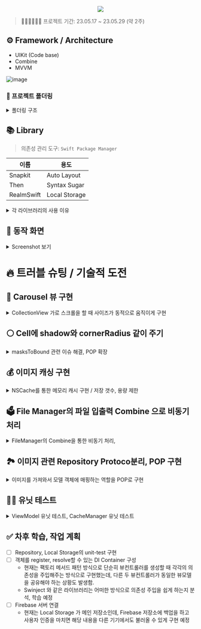 <p align="center"><img src="https://github.com/qwerty3345/ios-closet-app/assets/59835351/f178579f-666d-48eb-b356-ea4e9bd8600b"></p>

> 🏃🏻🏃🏻‍♂️💨 프로젝트 기간: 23.05.17 ~ 23.05.29 (약 2주)

## ⚙️ Framework / Architecture

- UIKit (Code base)
- Combine
- MVVM

![image](https://github.com/qwerty3345/ios-closet-app/assets/59835351/beff5976-13e0-45d4-9769-3812d3814317)


### 📂 프로젝트 폴더링
<details>
<summary>폴더링 구조</summary>

```
├── Application
│   ├── AppDelegate.swift
│   ├── SceneDelegate.swift
│   └── DIContainer.swift
├── Data
│   ├── Model
│   │   ├── ClothesEntity.swift
│   │   ├── CoreDataModels.xcdatamodeld
│   │   │   └── CoreDataModels.xcdatamodel
│   │   │       └── contents
│   │   └── StyleEntity.swift
│   ├── Repository
│   │   ├── Common
│   │   │   ├── ImageFetchableRepository.swift
│   │   │   └── RepositoryError.swift
│   │   ├── StyleRepository.swift
│   │   └── ClothesRepository.swift
│   └── Storage
│       ├── ImageFileStorage.swift
│       └── RealmStorage.swift
├── Model
│   ├── Protocol
│   │   └── ImagableModel.swift
│   ├── Clothes.swift
│   ├── ClothesCategory.swift
│   ├── ClothesList.swift
│   ├── SortBy.swift
│   ├── Style.swift
│   └── WeatherType.swift
├── Utils
│   ├── Extensions
│   ├── HapticManager.swift
│   ├── ImageCacheManager.swift
│   └── PhotoPicker.swift
├── View
│   ├── Protocol
│   │   ├── Highlightable.swift
│   │   ├── ReusableView.swift
│   │   └── ShadowableCellType.swift
│   ├── Clothes
│   │   ├── AddClothesCell.swift
│   │   ├── CarouselFlowLayout.swift
│   │   ├── ClothesCarouselCell.swift
│   │   ├── ClothesCategoryHeaderView.swift
│   │   ├── ClothesCell.swift
│   │   ├── ClothesDetail
│   │   │   ├── AddPhotoButton.swift
│   │   │   ├── ClothesCategoryPickerView.swift
│   │   │   └── PhotoHandlingView.swift
│   │   └── Filter
│   │       ├── FilterCell.swift
│   │       └── FilterTitleHeaderView.swift
│   ├── Home
│   │   └── InfoView.swift
│   └── Style
│       ├── StyleAddClothesCell.swift
│       ├── StyleCell.swift
│       └── StyleDetailCell.swift
├── ViewController
│   ├── MainTabBarController.swift
│   ├── HomeController.swift
│   ├── Clothes
│   │   ├── ClothesController.swift
│   │   ├── ClothesDetailController.swift
│   │   └── ClothesFilterController.swift
│   └── Style
│       ├── StyleAddClothesController.swift
│       ├── StyleController.swift
│       └── StyleDetailController.swift
└── ViewModel
    ├── ClothesDetailViewModel.swift
    ├── ClothesViewModel.swift
    ├── StyleDetailViewModel.swift
    └── StyleViewModel.swift
```
</details>

## 📚 Library

> 의존성 관리 도구: `Swift Package Manager`
> 

| 이름 | 용도 |
| --- | --- |
| Snapkit | Auto Layout |
| Then | Syntax Sugar |
| RealmSwift | Local Storage |

<details>
<summary>각 라이브러리의 사용 이유</summary>
  
### 🫰 Snapkit

- Code UI 구현 시 중복된 코드를 줄이고 더 명시적으로 레이아웃을 잡기 위해 사용하였습니다.

### ✨ Then

- 주로 UI Component를 초기화할 때 작성하는 즉시 실행 클로저의 보일러플레이트를 줄이기 위해 사용하였습니다.

```swift
// 이런 형태의 클로저 즉시 실행 코드를
let label1: UILabel = {
  let label = UILabel()
  label.text = "레이블"
  return label
}()

// 이렇게 간단히 작성할 수 있었습니다.
let label2 = UILabel().then {
  $0.text = "레이블"
}
```

### 💽 RealmSwift

- 로컬 저장을 위해 사용하였습니다.
- 비교적 간단한 코드로 구현, 유지보수 할 수 있다는 장점과, 
  SQLite, CoreData와 비교해서 속도가 빠르다는 장점이 있어 선택하였습니다.
![realm](https://github.com/qwerty3345/ios-closet-app/assets/59835351/6a1a658f-695b-4151-9891-c10d7d168853)

- 단점: 하나의 스레드에서 작업해야 합니다. (충돌이 발생할 수 있습니다.)
</details>
  
## 📱 동작 화면

<details>
<summary>Screenshot 보기</summary>

> 초기 실행

![초기실행_홈화면](https://github.com/qwerty3345/ios-closet-app/assets/59835351/815b7671-eeb3-4ee6-ba39-89f32a8287c5)

> 옷 목록 - 사용자가 저장한 옷들을 가져와서 Carousel형태로 보여줍니다.

![옷_목록_화면](https://github.com/qwerty3345/ios-closet-app/assets/59835351/3059c254-e3f8-4abf-8c12-b6dac2c2014f)

> 옷 필터 검색 - 정렬/카테고리 등 필터를 적용해서 검색할 수 있습니다.

![옷_필터검색_화면](https://github.com/qwerty3345/ios-closet-app/assets/59835351/0ba0413c-f6d9-4764-8f13-f8c8385a71d2)

> 옷 상세보기/편집 - 옷 정보를 자세히 조회하거나 편집 / 추가 할 수 있습니다.

![옷_상세보기_추가_화면](https://github.com/qwerty3345/ios-closet-app/assets/59835351/bfe359bf-d1d9-4280-a069-512f01341b25)

> 옷 추가 카메라 권한 - 옷 추가 시 카메라를 선택하면 유저에게 카메라 권한을 요청하고, 권한이 없으면 설정 화면으로 이동하게 유도합니다.

![옷_추가_카메라_권한](https://github.com/qwerty3345/ios-closet-app/assets/59835351/e05b7868-d8d1-4077-9ed4-c7c87d98b2f3)

> 스타일 목록 - 사용자가 저장한 스타일을 가져와서 보여줍니다.

![스타일_목록_화면](https://github.com/qwerty3345/ios-closet-app/assets/59835351/0e643e6d-bfec-4266-bd37-00dc7e869257)

> 스타일 상세보기/편집 - 각 카테고리의 옷을 스타일에 편집 / 추가 할 수 있습니다.

![스타일_상세_화면](https://github.com/qwerty3345/ios-closet-app/assets/59835351/258cef4c-68c1-4756-a962-5db2b50a15ea)

> 삭제 기능 (메뉴) - 옷과 스타일을 각각 꾹 눌러서 삭제할 수 있습니다.

![삭제_기능](https://github.com/qwerty3345/ios-closet-app/assets/59835351/d12484ac-063a-4f70-ac06-e8668ba1aa67)

</details>


# 🔥 트러블 슈팅 / 기술적 도전

## 🎠 Carousel 뷰 구현

<details>
<summary>CollectionView 가로 스크롤을 할 때 사이즈가 동적으로 움직이게 구현</summary>

### 배경
    
> 이런 형태의 Carousel View를 구현해야 했음
> ![image](https://github.com/qwerty3345/ios-closet-app/assets/59835351/4c468ca4-a24c-4a5c-b6d9-8444dabf5f90)

- 초기엔 컬렉션뷰의 컴포지셔널 레이아웃으로 구성하였으나, 특정 셀의 크기를 키우며 자연스럽게 애니메이션을 주는 커스텀을 하기가 쉽지 않았음.
    - orthogonal 방식으로 툭툭 다음으로 넘어가게 구현하는 것은 쉬웠지만, 사용자의 스크롤에 따라 사이즈를 자연스럽게 키우고 줄이는 형태의 구현이 쉽지 않았음. 
    > CompositionalLayout에서 `contentOffset`와, 사이즈를 조절할 중앙에 있는 `cell`을 정확히 가져오는 것을 실패함. 
    
### 1차 구현
- FlowLayout을 커스텀해서 사용하기로 결정. Library 를 해체해보면서 필요한 부분만 뽑아서 따로 CarouselFlowLayout이라는 Custom Class 를 만듬
    - [UPCarouselFlowLayout](https://github.com/zepojo/UPCarouselFlowLayout) 을 참고
- 전체의 틀을 보면 각 상의/하의/… 의 섹션의 가로 스크롤 형태가 반복 되기에 컬렉션뷰의 셀로 구성하고
해당 셀 내부에 가로로 Carousel 레이아웃의 컬렉션뷰가 들어가 있는 중첩 컬렉션뷰의 형태
![EasyCloset 관련 001](https://github.com/qwerty3345/ios-closet-app/assets/59835351/3f650c9a-3218-4388-981d-9ee426fcaaec)

<details>
<summary>CaroselFlowLayout 코드</summary>
    
```swift
final class CarouselFlowLayout: UICollectionViewFlowLayout {
  
  private var sideItemScale: CGFloat = 0.6
  private var spacing: CGFloat = 40
  
  // collectionView의 크기
  private var size: CGSize = .zero
  
  // 처음 컬렉션 뷰가 나타날 때 호출되거나 레이아웃을 명시적 혹은 암묵적으로 무효화했을 때 호출
  override func prepare() {
    super.prepare()

    let currentSize = collectionView?.bounds.size ?? .zero
    if currentSize != size {
      self.setupCollectionView()
      self.updateLayout()
      self.size = currentSize
    }
  }
  
  private func setupCollectionView() {
    guard let collectionView = collectionView else { return }
    // 컬렉션뷰의 스크롤 감속 속도를 설정
    if collectionView.decelerationRate != .fast {
      collectionView.decelerationRate = .fast
    }
  }
  
  private func updateLayout() {
    guard let collectionView = collectionView else { return }
    
    let collectionSize = collectionView.bounds.size
    
    let horizontalInset = (collectionSize.width - self.itemSize.width) / 2
    self.sectionInset = UIEdgeInsets.init(top: 0, left: horizontalInset,
                                          bottom: 0, right: horizontalInset)
    
    let scaledItemOffset = (self.itemSize.width - self.itemSize.width * self.sideItemScale) / 2
    self.minimumLineSpacing = self.spacing - scaledItemOffset
  }
  
  // 매번 레이아웃을 업데이트 하도록 설정 (기본값은 false)
  override func shouldInvalidateLayout(forBoundsChange newBounds: CGRect) -> Bool {
    return true
  }
  
  // 각 아이템의 레이아웃 속성
  override func layoutAttributesForElements(in rect: CGRect) -> [UICollectionViewLayoutAttributes]? {
    return super.layoutAttributesForElements(in: rect)?.compactMap { self.transform($0) }
  }
  
  // 각 아이템의 레이아웃 속성 변환
  private func transform(_ attributes: UICollectionViewLayoutAttributes) -> UICollectionViewLayoutAttributes {
    guard let collectionView = self.collectionView else { return attributes }
    
    let contentOffsetX = collectionView.contentOffset.x
    let normalizedCenter = attributes.center.x - contentOffsetX
    
    let maxDistance = self.itemSize.width + self.minimumLineSpacing
    // 아이템의 중앙과 컬렉션 뷰의 중앙 사이의 거리를 계산
    let distance = min(abs(collectionView.center.x - normalizedCenter), maxDistance)
    let ratio = (maxDistance - distance) / maxDistance // 거리에 따른 scale 비율
    
    // 거리에 따라 아이템의 스케일(비율로) 계산
    let scale = ratio * (1 - self.sideItemScale) + self.sideItemScale
    attributes.alpha = 1
    // 아이템의 크기와 위치 변형
    attributes.transform3D = CATransform3DScale(CATransform3DIdentity, scale, scale, 1)
    attributes.zIndex = Int(scale * 10)
    
    return attributes
  }
  
  // 스크롤이 끝나려는 시점에 호출, 스크롤이 멈출 위치를 제어
  override func targetContentOffset(forProposedContentOffset proposedContentOffset: CGPoint,
                                    withScrollingVelocity velocity: CGPoint) -> CGPoint {
    guard let collectionView = collectionView,
          collectionView.isPagingEnabled == false,
          let layoutAttributes = self.layoutAttributesForElements(in: collectionView.bounds) else {
      return super.targetContentOffset(forProposedContentOffset: proposedContentOffset)
    }
    
    let midSide = collectionView.bounds.size.width / 2
    // 컬렉션뷰의 중앙지점에 제안된 오프셋의 중앙 지점을 더해 새로운 중앙 지점을 계산
    let proposedContentOffsetCenter = proposedContentOffset.x + midSide
    
    let closest = layoutAttributes.min {
      abs($0.center.x - proposedContentOffsetCenter) < abs($1.center.x - proposedContentOffsetCenter)
    } ?? UICollectionViewLayoutAttributes()

    let targetContentOffset = CGPoint(x: floor(closest.center.x - midSide), y: proposedContentOffset.y)
    
    return targetContentOffset
  }
}
```       

</details>
                                                                      
### 2차 문제 상황
- 기존의 FlowLayout을 커스텀한 버전도 동작은 잘 되었지만, 중첩 컬렉션뷰의 특성 상 코드의 흐름이 알기 어려워지고 컬렉션뷰 -> 셀 -> 컬렉션뷰 -> 셀 의 형태였기 때문에 데이터의 흐름도 깊어지는 단점이 발생했음
- 이전에는 Compositional Layout 으로 구현하려다 실패한 Carousel 구현을 다시 한 번 시도 해 보기로 결정
  > 포기 지점: Compositional Layout 으로는 중첩 형태를 구현해서 contentOffset을 출력해도 x축의 좌표를 알아낼 수 없었음. 
- Compositional Layout은 비교적 최근에 공개된 API이기 때문에 Reference를 찾기 어려웠음.
- 그러다 `visibleItemsInvalidationHandler` 를 알게 되어서 다시 한 번 도전함
    > 공식문서: A closure called before each layout cycle to allow modification of the items in the section immediately before they’re displayed.
    > 항목이 표시되기 직전에 섹션의 항목을 수정할 수 있도록 각 레이아웃 주기 전에 호출되는 클로저입니다.
    > https://developer.apple.com/documentation/uikit/nscollectionlayoutsection/3199096-visibleitemsinvalidationhandler

## 최종 구현 - CompositionalLayout에 적용
- 아래와 같이 `visibleItemsInvalidationHandler` 에 적용함으로서 offset를 가져올 수 있었고, 
- 현재 표시되고 있는 visibleItems의 정보를 가져옴으로서 셀 아이템들의 중심부로부터의 거리를 계산 해 tranform을 적용할 수 있었음.
- 덕분에 중첩 컬렉션뷰를 사용하지 않을 수 있어 Carousel의 행에 해당했던 CarouselCell를 삭제할 수 있었고, 뷰간 데이터의 흐름이 명확해지는 장점이 발생.

![EasyCloset 관련 003](https://github.com/qwerty3345/ios-closet-app/assets/59835351/88ccc209-dacf-4b00-94d9-6ffcf3e38998)
    
```swift 
 /// Carousel 을 적용하기 위해 셀 아이템에 중심부 부터의 거리를 계산 해 transform 을 적용
private func setupCollectionViewCarousel(to section: NSCollectionLayoutSection) {
  section.visibleItemsInvalidationHandler = { visibleItems, offset, environment in
    
    // 헤더가 아닌 셀 아이템들
    let cellItems = visibleItems.filter {
      $0.representedElementKind != UICollectionView.elementKindSectionHeader
    }
    let containerWidth = environment.container.contentSize.width
    
    cellItems.forEach { item in
      let itemCenterRelativeToOffset = item.frame.midX - offset.x
      
      // 셀이 컬렉션 뷰의 중앙에서 얼마나 떨어져 있는지
      let distanceFromCenter = abs(itemCenterRelativeToOffset - containerWidth / 2.0)
      
      // 셀이 커지고 작아질 때의 최대 스케일, 최소 스케일
      let minScale: CGFloat = 0.7
      let maxScale: CGFloat = 1.0
      let scale = max(maxScale - (distanceFromCenter / containerWidth), minScale)
      
      item.transform = CGAffineTransform(scaleX: scale, y: scale)
    }
  }
}
```

</details>
    

## ⚪️ Cell에 shadow와 cornerRadius 같이 주기

<details>
<summary>masksToBound 관련 이슈 해결, POP 확장</summary>

### 배경

- `layer`의 masksToBound 를 true 로 줌으로서 바운드를 기준으로 잘라서 cornerRadius를 구현할 수 있었음.
- 근데, 그림자를 주려면 `layer` 바깥에 잘리지 않아야 하기에 masksToBound 를 false 로 줘야 하는 충돌이 일어나는 현상이 발생
    
### 해결
- `contentView` 를 활용하여 masksToBound를 따로 줌
    > 만약 셀이 아니라, contentView가 없다면 내부에 containerView를 만들어 처리할 수도 있음
1. 먼저 self에 addSubView로 추가했던 UI 컴포넌트 들을 contentView에 addSubview하는 것으로 수정
2. contentView에는 layer에 masksToBound = true 로 주고 cornerRadius를 설정하고
3. 그냥 cell의 layer에는 masksToBound = false 를 주며 그림자 관련 속성을 설정한다. 
    > 참고 한 아티클
    [Adding rounded corner and drop shadow to UICollectionViewCell](https://stackoverflow.com/questions/13505379/adding-rounded-corner-and-drop-shadow-to-uicollectionviewcell)

- 이에 이렇게 CollectionViewCell의 extension으로 그림자를 주는 메서드를 작성함
```swift
extension UICollectionViewCell {
    func shadowDecorate() {
        let radius: CGFloat = 10
        contentView.layer.cornerRadius = radius
        contentView.layer.borderWidth = 1
        contentView.layer.borderColor = UIColor.clear.cgColor
        contentView.layer.masksToBounds = true
    
        layer.shadowColor = UIColor.black.cgColor
        layer.shadowOffset = CGSize(width: 0, height: 1.0)
        layer.shadowRadius = 2.0
        layer.shadowOpacity = 0.5
        layer.masksToBounds = false
        layer.shadowPath = UIBezierPath(roundedRect: bounds, cornerRadius: radius).cgPath
        layer.cornerRadius = radius
    }
}
```

### 추가 구현
    
- 하지만 위의 코드는 마음에 들지 않았다. TableView 에도 동일한 현상이 발생할 것 같은데, 그럼 따로 extension func을 처리해줘야 할 것 같았기에.
- 그래서 POP 로 구현해서 확장함!

```swift
protocol ShadowDecoratableCellType {
  var contentView: UIView { get }
  var layer: CALayer { get }
}
extension UICollectionViewCell: ShadowDecoratableCellType {}
extension UITableViewCell: ShadowDecoratableCellType {}
```

```swift
extension ShadowDecoratableCellType {
  func shadowDecorate() {
    let radius: CGFloat = 10
    contentView.layer.cornerRadius = radius
    contentView.layer.borderWidth = 1
    contentView.layer.borderColor = UIColor.clear.cgColor
    contentView.layer.masksToBounds = true
    
    layer.shadowColor = UIColor.black.cgColor
    layer.shadowOffset = CGSize(width: 0, height: 1.0)
    layer.shadowRadius = 10.0
    layer.shadowOpacity = 0.1
    layer.masksToBounds = false
    layer.cornerRadius = radius
  }
}
```

- 또한 여기서 확장성을 가져가서, UIView의 extension으로 그림자를 추가하는 extension 유틸을 구현하고, 해당 메서드를 사용하게 함

```swift
extension UIView {
  enum ShadowLocation {
    case top
    case bottom
    case left
    case right
  }
  
  func addShadow(to location: ShadowLocation, length: CGFloat = 5,
                 color: UIColor = .black, opacity: Float = 0.2,
                 radius: CGFloat = 5.0) {
    switch location {
    case .bottom:
      addShadow(offset: CGSize(width: 0, height: length), color: color, opacity: opacity, radius: radius)
    case .top:
      addShadow(offset: CGSize(width: 0, height: -length), color: color, opacity: opacity, radius: radius)
    case .left:
      addShadow(offset: CGSize(width: -length, height: 0), color: color, opacity: opacity, radius: radius)
    case .right:
      addShadow(offset: CGSize(width: length, height: 0), color: color, opacity: opacity, radius: radius)
    }
  }
  
  func addShadow(to locations: [ShadowLocation], length: CGFloat = 5,
                 color: UIColor = .black, opacity: Float = 0.2,
                 radius: CGFloat = 5.0) {
    Set(locations).forEach { location in
      addShadow(to: location, length: length, color: color, opacity: opacity, radius: radius)
    }
  }
  
  private func addShadow(offset: CGSize, color: UIColor,
                         opacity: Float, radius: CGFloat) {
    layer.masksToBounds = false
    layer.shadowColor = color.cgColor
    layer.shadowOffset = offset
    layer.shadowOpacity = opacity
    layer.shadowRadius = radius
  }
}
```

- 또한 ShadowableCellType에 UIView 로 제약을 주었기에, layer 에 기본적으로 접근해서 사용이 가능해짐!
```swift
protocol ShadowableCellType where Self: UIView {
  var contentView: UIView { get }
}

extension UICollectionViewCell: ShadowableCellType {}
extension UITableViewCell: ShadowableCellType {}

extension ShadowableCellType {
  func addShadowToCell(withCornerRadius radius: CGFloat = 10, to loation: ShadowLocation) {
    contentView.layer.masksToBounds = true
    contentView.layer.cornerRadius = radius
    
    layer.cornerRadius = radius
    addShadow(to: loation)
  }
}
```
</details>

## 💰 이미지 캐싱 구현

<details>
<summary>NSCache를 통한 메모리 캐시 구현 / 저장 갯수, 용량 제한</summary>

### 배경
- 이미지 로딩 프로세스는 아래와 같음
    1. id값을 바탕으로 메모리 Cahche 에서 이미지를 가져오려고 시도
        - 있으면 → return
    2. 없으면 FileManager 에서 download 하고 return
        - 동시에 메모리 Cache에 저장
- 초기에 아래 코드처럼 단순히 Image Caching 매니저를 구현하였으나, 문제점이 떠오름
- NSCache가 내부적으로 처리를 해주겠지만, 혹시나 캐싱으로 저장되는 이미지가 너무 크거나 저장되는 이미지의 갯수가 너무 많다면?
- NSCache가 알아서 삭제해주는 정책이 있다고는 하지만 메모리를 불필요하게 사용하는 상황이 발생하지 않을까?
- 아주 큰 용량의 이미지로 테스트 해본 결과, 앱이 허용하는 메모리 까지는 거의 끝없이 저장함.
    
```swift 
final class ImageCacheManager {
  
  // MARK: - Singleton
  static let shared = ImageCacheManager()
  
  private init() { }
  
  // MARK: - Properties
  
  private let cache = NSCache<NSString, UIImage>()
  
  // MARK: - Public Methods
  
  func get(for key: String) -> UIImage? {
    cache.object(forKey: key as NSString)
  }
  
  func store(_ value: UIImage, for key: String) {
    cache.setObject(value, forKey: key as NSString)
  }
  
}
```

> NSCache에 대해 좀 더 깊이 학습하며 리팩터링 하기로 결정함

### 문제 해결을 위한 NSCache에 대한 학습
1. Thread Safe 할까? 
- Thread Safe 하다!
> 출처: 공식문서
> You can add, remove, and query items in the cache from different threads without having to lock the cache yourself.

    
2. NSCache 의 내부는 어떻게 생겼을까?
- 공식 문서의 내용 만으로는 이해에 한계가 있어 Swift Foundation 의 NSCache 코드를 뜯어봄
> 출처: https://github.com/apple/swift-corelibs-foundation/blob/main/Sources/Foundation/NSCache.swift
> 
- 내부적으로 NSLock을 사용해서 lock, unlock 을 해주기 때문에 thread safe 했던 것
```swift
open class NSCache<KeyType : AnyObject, ObjectType : AnyObject> : NSObject {
    private var _entries = Dictionary<NSCacheKey, NSCacheEntry<KeyType, ObjectType>>()
    private let _lock = NSLock()
    private var _totalCost = 0
    private var _head: NSCacheEntry<KeyType, ObjectType>?
```
- 또한 딕셔너리를 사용하지만, 내부의 `_entries` 의 value 인 `NSCacheEntry` 를 살펴보면 prev, next 를 가지는 `linkedList` 형태로 이루어져 있음! 

```swift
private class NSCacheEntry<KeyType : AnyObject, ObjectType : AnyObject> {
    var key: KeyType
    var value: ObjectType
    var cost: Int
    var prevByCost: NSCacheEntry?
    var nextByCost: NSCacheEntry?
    init(key: KeyType, value: ObjectType, cost: Int) {
        self.key = key
        self.value = value
        self.cost = cost
    }
}
```

3. NSCache가 딕셔너리와 다르게 키 값을 복사하지 않는다는 말에 대해?
- 이 부분도 의문이 들었지만, 내부 코드를 뜯어보니 조금은 이해되었음.
- 복사하지 않고 참조한다 = 참조 타입만 사용할 수 있다 = AnyObject로 구현해야 한다
- 그래서 key로 struct 타입인 String, Int 등은 사용하지 못하기에 브릿징을 통해 NSString 등으로 키값을 지정해줘야 했던 것.

```swift
open class NSCache<KeyType : **AnyObject**, ObjectType : AnyObject> : NSObject {
```

```swift
open func setObject(_ obj: ObjectType, forKey key: KeyType, cost g: Int) {
    let g = max(g, 0) // costLimit을 지정하지 않으면 기본은 0임.
    let keyRef = NSCacheKey(key)
```

```swift
fileprivate class NSCacheKey: NSObject {
    var value: AnyObject
    init(_ value: AnyObject) {
        self.value = value
        super.init()
    }
```

- 참조 타입 키값을 wrapping 하는 방식으로 NSCacheKey 로 저장하는 것을 알 수 있었음.


4. 캐싱이 지워지는 것에 대한 체크
> 갯수 제한, 용량 제한을 구현한 `ImageCacheManager` 에 해당 방식으로 캐싱이 삭제되는 것을 확인할 수 있었음.

```swift
extension ImageCacheManager: NSCacheDelegate {
  func cache(_ cache: NSCache<AnyObject, AnyObject>, willEvictObject obj: Any) {
    print("\(obj as? UIImage) 정보가 캐시에서 지워진다.")
  }
}
```

### 결국 내린 결론,

갯수에 대한 제한은 줄 수 있음. 
또한, 저장되는 각 이미지에 용량에 따라 차등적인 CostLimit을 줌으로서 
각 데이터나 총 저장되는 용량에 대한 제한을 간접적으로 줄 수 있음. 

```swift
open var totalCostLimit: Int = 0 // limits are imprecise/not strict
```

주석에 달려있듯이 정확하진 않다고 하긴 하지만, 사용해볼 수 있을 것 같다!

### 최종 구현
- 최종 리팩터링한 ImageCacheManager
- countLimit, totalCostLimit를 통해 캐싱 갯수 제한과 저장 용량 제한을 주었음

```swift
final class ImageCacheManager {
  
  // MARK: - Constants
  
  private enum Constants {
    static let initialByteLimit = 200 * megaByteUnit // 초기 제약: 200메가바이트
    static let kiloByteUnit = 1024
    static let megaByteUnit = 1024 * 1024
  }
  
  // MARK: - Singleton
  
  static let shared = ImageCacheManager()
  
  private init() {
    cache.countLimit = countLimit
    cache.totalCostLimit = byteLimit
  }
  
  // MARK: - Properties
  
  private let cache = NSCache<NSString, UIImage>()
  
  // 총 100개 까지만 캐싱함
  var countLimit = 100 {
    didSet { cache.countLimit = countLimit }
  }
  // 메모리 캐싱 시의 용량 제약 (기본값: 200메가바이트)
  var byteLimit: Int = Constants.initialByteLimit {
    didSet { cache.totalCostLimit = byteLimit }
  }
  var megaByteLimit: Int {
    get { byteLimit / Constants.megaByteUnit }
    set { byteLimit = newValue * Constants.megaByteUnit }
  }
  var kiloByteLimit: Int {
    get { byteLimit / Constants.kiloByteUnit }
    set { byteLimit = newValue * Constants.kiloByteUnit }
  }
  
  // MARK: - Public Methods
  
  func get(for id: UUID) -> UIImage? {
    cache.object(forKey: id.uuidString as NSString)
  }
  
  func store(_ value: UIImage, for id: UUID) {
    let bytesOfImage = value.pngData()?.count ?? 0
    cache.setObject(value, forKey: id.uuidString as NSString, cost: bytesOfImage)
  }
  
  func removeAll() {
    cache.removeAllObjects()
  }
}
```

> 테스트 결과 아쉬운 점은, UIImage 의 실제 이미지 사이즈를 측정하는 것이 쉽지 않았음.
> 
- 처음엔`jpegData(compressionQuality: 1.0).count` 으로 측정 했는데, jpeg 으로 변환 한 후의 data 사이즈를 측정하는 것이기에 실제 데이터 자체의 용량과는 차이가 있었음.
- 콜라쥬 등을 처리하기 위해 배경 색상을 날려줘야 하기 때문에,
이미지 저장을 png 로 해야 해서 png 로 저장하고 png 로 이미지 데이터를 계산하니 어느 정도 일치 해서 구현을 끝냄

> 주의해야 할 점은, cost를 지정하지 않으면 기본 값은 0 이기 때문에 costLimist 을 걸어주더라도 저장할 때 setObject에서 cost 를 지정하지 않는다면 무한히 캐싱이 저장될 수 있다.
> 
- NSCache는 캐시 히트에 따른 처리까지는 제공하지 않지만, 애초에 디스크 캐싱이 아닌, 메모리 캐싱이기에 더 가벼운 관점으로 접근해도 별 문제 없다고 판단됐음
</details>
    
## 🗳️ File Manager의 파일 입출력 Combine 으로 비동기 처리

<details>
<summary>FileManager의 Combine을 통한 비동기 처리, </summary>

### 배경
- 사용자가 추가한 옷의 이미지를 로컬에 파일로 저장하기 위해 FileManager를 사용
- 아래와 같이 처음에 구현한 FileManger 코드에서는 이미지를 가져올 때 파일 입출력을 main Thread 에서 그냥 돌리고 있었음
- 이미지가 크거나, 여러 요청이 동시 다발적으로 들어오게 되면 경우에는 문제가 발생할 수 있을 것이라 판단

```swift!
func save(image: UIImage, id: UUID) throws {
  guard let data = image.pngData(),
        let filePath = filePath(of: id) else { return }
  try data.write(to: filePath)
}

func load(withID id: UUID) -> UIImage? {
  guard let filePath = filePath(of: id) else { return nil }
  do {
    let data = try Data(contentsOf: filePath)
    return UIImage(data: data)
  } catch {
    return nil
  }
}
...
```

### 1차 리팩터링 - Completion Handler 방식으로 변경

- DispatchQueue의 global() 큐를 통해 백그라운드 스레드에서 돌리고, 결과값을 completion Handler 에서 처리하게끔 변경함
- write 작업은 `qos: .utility` 로 지시하고, read 작업은 기본 qos로 지시함

```swift
func save(image: UIImage, id: UUID, completion: ((FileManagerError?) -> Void)? = nil) {
    guard let data = image.pngData(),
          let filePath = filePath(of: id) else { return }

    DispatchQueue.global(qos: .utility).async {
      do {
        try data.write(to: filePath)
        completion?(nil)
      } catch {
        completion?(.failToWrite(error: error))
      }
    }
  }

  func load(withID id: UUID, completion: @escaping (UIImage?) -> Void) {
    guard let filePath = filePath(of: id) else {
      completion(nil)
      return
    }

    DispatchQueue.global().async {
      do {
        let data = try Data(contentsOf: filePath)
        let image = UIImage(data: data)
        completion(image)
      } catch {
        completion(nil)
      }
    }
  }
...
```

### 2차 문제 발생
- 그러나 이렇게 활용한다면… 데이터 배열을 받아와서 각각의 데이터에 이미지를 매핑해주고, 여러 이미지의 로딩이 다 완료되었을 때의 시점에 대해 completion 처리를 하기 위해서 아래와 같이 복잡하게 로직을 작성해야 했음.
    > DispatchGroup을 이용해서, 모든 비동기 작업이 완료되었을 때 completion을 호출하도록 처리.
- 이렇게 했을 때는 기존의 ViewModel 에서 사용자 입력 이벤트에 대해 Combine으로 바인딩 한 부분과도 잘 맞지 않고, 코드가 직관적이지 않아지는 단점이 발생함.
    > Combine으로 리팩터링 해보기로 결정

```swift
// Repository 에서 Clothes 목록을 가져오는 메서드
func fetchClothesList(completion: @escaping (ClothesList?) -> Void) {
    guard let realm = realm else {
      completion(nil)
      return
    }
 
    // Realm 에서 먼저 데이터를 가져오고,
    let clothesEntities = realm.objects(ClothesEntity.self)
    var clothesList = ClothesList(clothesByCategory: [:])

    let dispatchGroup = DispatchGroup()
    let serialQueue = DispatchQueue(label: "serialQueue")

    clothesEntities.forEach { entity in
      var model = entity.toModelWithoutImage()

      dispatchGroup.enter()

      // 각각의 옷 모델에 image를 매핑해준다.
      ImageFileStorage.shared.load(withID: model.id) { image in
        if let image = image {
          model.image = image
        }
        // 딕셔너리에 동시 접근 때문에 발생하는 문제를 serialQueue로 방지
        serialQueue.async {
          clothesList.clothesByCategory[model.category, default: []].append(model)
        }
        dispatchGroup.leave()
      }
    }

    // 모든 이미지의 로딩이 완료된 시점을 dispatchGroup으로 notify 함.
    dispatchGroup.notify(queue: .main) {
      completion(clothesList)
    }
  }
```

### 2차 리팩터링 - Combine 으로 리팩터링

1. 이미지를 로컬 파일에서 가져오는 로직을 Combine으로 구현
> Future를 사용한 이유: 한 번 값을 내밷고 바로 종료되는 것이 적합한 동작이라 판단했기 때문에.
> 공식문서: `A publisher that eventually produces a single value and then finishes or fails.`

```swift 
// ImageFileManager 의 이미지를 로딩하는 부분을 Combine으로 리팩터링
func load(withID id: UUID) -> AnyPublisher<UIImage, FileManagerError> {
return Future { promise in
  guard let filePath = self.filePath(of: id) else {
    promise(.failure(.invalidFilePath))
    return
  }

  do {
    let data = try Data(contentsOf: filePath)
    guard let image = UIImage(data: data) else {
      promise(.failure(.invalidData))
      return
    }
    promise(.success(image))
  } catch {
    promise(.failure(.failToWrite(error: error)))
  }
}
.receive(on: DispatchQueue.global())
.eraseToAnyPublisher()
}
```

2. Storage에서 모델을 가져오고 이미지를 매핑하는 로직 Combine으로 리팩터링
- `realm` 에서 먼저 entity 를 로딩하여 model 로 매핑 한 후, 
    `ImageFileManager`에서 이미지를 로딩하여 넣어주고 반환하는 
    `ClothesStorage`의 로직을 Combine으로 리팩터링

```swift
// ClothesStorage에서 리스트를 받아오는 부분
func fetchClothesList() -> AnyPublisher<ClothesList, StorageError> {
  return Future { [weak self] promise in
    guard let self = self else { return }

    guard let realm = self.realm else {
      promise(.failure(.realmNotInitialized))
      return
    }

    // 반영한 모델들을 다 합한 결과를 future로 내뱉음.
    let clothesEntities = realm.objects(ClothesEntity.self)
    var clothesList = ClothesList(clothesByCategory: [:])
    let clothesModelsWithoutImage = clothesEntities.map { $0.toModelWithoutImage() }

    // ImageFileStorage를 호출해 이미지를 로딩해서 clothes에 넣는 것을 처리하는 Publisher들
    let clothesWithImagePublishers: [AnyPublisher<Clothes, Never>] = clothesModelsWithoutImage.map { model in
      ImageFileStorage.shared.load(withID: model.id)
        .replaceError(with: UIImage())
        .map { image in
          var clothes = model
          clothes.image = image
          return clothes
        }
        .eraseToAnyPublisher()
    }

    // 위에서 만든 단일의 Clothes를 방출하는 여러 Publisher들을 모아서 [Clothes] 를 방출하는 하나의 Publisher로 만듬
    Publishers.MergeMany(clothesWithImagePublishers)
      .collect()
      .eraseToAnyPublisher()
      .sink { clothesArray in
        // 이미지가 모두 반영 된 ClothesList
        let clothesList = clothesArray.toClothesList()
        promise(.success(clothesList))
      }
      .store(in: &cancellables)
  }
  .eraseToAnyPublisher()
}
```

3. 메서드 분리
> ClothesStorage 내부의 combine 결합 로직이 커져서 메서드로 분리함

```swift
func fetchClothesList() -> AnyPublisher<ClothesList, StorageError> {
  return Future { [weak self] promise in
    guard let self = self else { return }
    
    guard let realm = realm else {
      promise(.failure(.realmNotInitialized))
      return
    }
    
    // 반영한 모델들을 다 합한 결과를 future로 내뱉음.
    let clothesEntities = Array(realm.objects(ClothesEntity.self))
    let clothesModelsWithoutImage = clothesEntities.map { $0.toModelWithoutImage() }
    
    addingImagePublishers(to: clothesModelsWithoutImage)
      .sink { clothesModels in
        // 이미지가 모두 반영 된 ClothesList
        let clothesList = clothesModels.toClothesList()
        promise(.success(clothesList))
      }
      .store(in: &cancellables)
  }
  .eraseToAnyPublisher()
}

private func addingImagePublishers(to clothesModels: [Clothes]) -> AnyPublisher<[Clothes], Never> {
  // ImageFileStorage를 호출해 이미지를 로딩해서 clothes에 넣는 것을 처리하는 Publisher들
  let clothesWithImagePublishers: [AnyPublisher<Clothes, Never>] = clothesModels.map { model in
    ImageFileStorage.shared.load(withID: model.id)
      .replaceError(with: UIImage())
      .map { image in
        var clothes = model
        clothes.image = image
        return clothes
      }
      .eraseToAnyPublisher()
  }
  
  // 위에서 만든 단일의 Clothes를 방출하는 여러 Publisher들을 모아서 [Clothes] 를 방출하는 하나의 Publisher로 만듬
  return Publishers.MergeMany(clothesWithImagePublishers)
    .collect()
    .eraseToAnyPublisher()
}
```
</details>
    
## 🏞️ 이미지 관련 Repository Protoco분리, POP 구현

<details>
<summary>이미지를 가져와서 모델 객체에 매핑하는 역할을 POP로 구현</summary>

### 배경
- Repository는 Realm, FileManager의 각 Storage들을 갖고 데이터를 처리함 
    현재 프로젝트에는 `ClothesRepository`, `StyleRepository` 두 Repository가 존재.
- StyleRepository 를 구현하던 중, Style 들을 가져올 때 각 스타일 내부에 있는 Clothes 객체에 이미지를 로딩해서 매핑해줘야 하는 작업이 똑같이 필요했음
    > Q. ClothesRepository에서 가져오면 되는 것 아닌가?
        - A. 조금 비효율적인 면이 존재할 수 있지만, 사용되는 Scene이 전혀 다르기 때문에 각각의 Repository가 별개로 동작하는 것이 더 적절하겠다고 생각했기에 별도로 구현하였고 필연적으로 중복 코드가 발생함.
- 공통되는 부분: **“이미지를 가져와서 로딩하는 부분”**
    - `ImageCacheManager`, `ImageFileStorage` 프로퍼티와 이미지를 Clothes 객체에 매핑해주는 부분을 프로토콜로 추상화하여 POP로 구현하기로 결정

### ImageFetchable POP 구현

- 아래처럼 이미지를 매핑 해 주는 부분을 protocol extension 으로 구현함.
    - 하지만 이런 방식은 오직 Clothes 에만 이미지를 매핑할 수 있으므로, 이미지를 매핑 받을 수 있는 protocol 타입을 정의하여 제네릭으로 차후 다른 모델 객체들도 이미지를 매핑할 수 있게 만들어주고 싶었음
    - → 이미지를 불러올 때 필요한 정보는 id값과 image 프로퍼티 두 가지만 필요하기에 해당 부분을 protocol 로 분리하여 여러 모델타입에 이미지를 매핑할 수 있게 구현하기로 결정

```swift
protocol ImageFetchable {
  var imageCacheManager: ImageCacheManager { get }
  var imageFileStorage: ImageFileStorageProtocol { get }
  func addingImages(to clothesModels: [Clothes]) -> AnyPublisher<[Clothes], Never>
}

extension ImageFetchable {
  var imageCacheManager: ImageCacheManager { .shared }
  var imageFileStorage: ImageFileStorageProtocol { ImageFileStorage.shared }

  func addingImages(to clothesModels: [Clothes]) -> AnyPublisher<[Clothes], Never> {
    let clothesWithImagePublishers: [AnyPublisher<Clothes, Never>] = clothesModels.map { model in
      if let image = imageCacheManager.get(for: model.id) {
        var clothes = model
        clothes.image = image
        return Just(clothes).eraseToAnyPublisher()
      }

      return imageFileStorage.load(withID: model.id)
        .replaceError(with: UIImage())
        .map { image in
          var clothes = model
          clothes.image = image
          return clothes
        }
        .eraseToAnyPublisher()
    }

    return Publishers.MergeMany(clothesWithImagePublishers)
      .collect()
      .eraseToAnyPublisher()
  }
}
```

### 최종 구현 - 여러 타입에 이미지를 매핑할 수 있게 구현

- 이미지를 매핑하는데 필요한 프로퍼티인 id, image만 분리하여 ImagableModel 이라는 프로토콜로 추상화함

```swift
protocol ImagableModel {
  var id: UUID { get }
  // 이미지를 매핑할 때 저장할 수 있어야 하므로 get set 둘 다 제약을 줌
  var image: UIImage? { get set }
}

// 이미지를 매핑할 모델 객체에 ImagbleModel 채택
struct Clothes: ImagableModel {
  let id: UUID
  var image: UIImage?
	...
}
```

- 아래처럼 `addingImages` 메서드에 `ImagableModel`로 제네릭을 줌으로서, 이미지를 가질 수 있는 (ImagebleModel을 채택한) 어떤 타입의 모델에 대해서도 매핑이 가능하게 되었음.

```swift
protocol ImageFetchableRepository {
  var imageCacheManager: ImageCacheManager { get }
  var imageFileStorage: ImageFileStorageProtocol { get }
  func addingImages<T: ImagableModel>(to imagableModels: [T]) -> AnyPublisher<[T], RepositoryError>
}

extension ImageFetchableRepository {
  var imageCacheManager: ImageCacheManager { .shared }
  
  // storage에 저장된 이미지가 아직 로딩되지 않은 모델들에 이미지를 추가해서 매핑해줌
  func addingImages<T: ImagableModel>(to imagableModels: [T]) -> AnyPublisher<[T], RepositoryError> {
    // 모델이 비어있으면 fail 반환
    guard imagableModels.isEmpty == false else {
      return Fail(error: RepositoryError.invalidData)
        .eraseToAnyPublisher()
    }
    
    let modelsWithImagePublishers = imagableModels.map { imagableModel in
			// 캐시에서 먼저 가져오도록 시도
      if let image = imageCacheManager.get(for: imagableModel.id) {
        var model = imagableModel
        model.image = image
        return Just(model)
          .setFailureType(to: RepositoryError.self)
          .eraseToAnyPublisher()
      }

			// 저장된 파일 스토리지에서 가져옴
      return imageFileStorage.load(withID: imagableModel.id)
        .replaceError(with: UIImage())
        .map { image in
          var model = imagableModel
          imageCacheManager.store(image, for: model.id) // 메모리 캐시에 저장
          model.image = image
          return model
        }
        .setFailureType(to: RepositoryError.self)
        .eraseToAnyPublisher()
    }
    
    return Publishers.MergeMany(modelsWithImagePublishers)
      .collect()
      .eraseToAnyPublisher()
  }
}
```

- Repository에서는 해당 ImageFetchable을 채택하고, 데이터를 받아온 후 `addingImages`를 호출 해주면 됨

```swift
final class ClothesRepository: ClothesRepositoryProtocol, ImageFetchableRepository {
	func fetchClothesList() -> AnyPublisher<ClothesList, RepositoryError> {
	  let clothesEntities = realmStorage.load(entityType: ClothesEntity.self)
	  let clothesModelsWithoutImage = clothesEntities.map { $0.toModelWithoutImage() }
	  return addingImages(to: clothesModelsWithoutImage)
	    .map { $0.toClothesList() }
	    .eraseToAnyPublisher()
	}
```
</details>
    
## 🧑‍🔬 유닛 테스트
    
<details>
<summary>ViewModel 유닛 테스트, CacheManager 유닛 테스트</summary>
    
### 배경
- 사용자의 액션의 로직을 담고 있는 ViewModel 의 unit-test 를 구현하고자 했음

### 유닛테스트를 위한 Mock Repository 구현

- ViewModel은 Repository에 의존하고 있으므로, 실제 Repository가 아닌 가상의 시나리오로 동작하는 Mock Repository를 구현하여 ViewModel을 테스트
    - Repository가 의존하고 있는 Storage 를 Mock으로 구현하여 Repository를 테스트 할 수도 있겠지만, 시간상 관계로 당장 급한 ViewModel부터 구현하기로 결정
    > 드디어 protocol 추상화, 의존성 주입이 빛을 발할 때가 되었다..!😲🥂
- 기존에 만들어놓은 Mock 객체들을 return 해주도록 구현함
    > 일단은 Repository가 성공의 시나리오만 발생시키도록 구현
    실패 시나리오가 필요할 시, 각 응답을 property 로 만들어 테스트 직전 원하는 결과를 주입시켜줄 수 있을 것 같았음
    > 

```swift
@testable import EasyCloset
import Combine

final class MockClothesRepository: ClothesRepositoryProtocol {
  func fetchClothesList() -> AnyPublisher<ClothesList, RepositoryError> {
    return Just(ClothesList.mocks)
      .setFailureType(to: RepositoryError.self)
      .eraseToAnyPublisher()
  }
  
  func save(clothes: Clothes) -> AnyPublisher<Void, RepositoryError> {
    return Just(())
      .setFailureType(to: RepositoryError.self)
      .eraseToAnyPublisher()
  }
  
  func removeAll() {
    return
  }
}
```

### ClothesViewModel 테스트

- 이처럼 `ClothesRepositoryProtocol` 를 구현한 `MockRepository`를 ViewModel 에 주입해서 `sut`를 초기화

```swift
final class ClothesViewModelTests: XCTestCase {
	var sut: ClothesViewModel!
  private var cancellables: Set<AnyCancellable>!
  
  override func setUpWithError() throws {
    let mockRepository = MockClothesRepository()
    sut = ClothesViewModel(repository: mockRepository)
    cancellables = []
  }
```

- clothes가 특정 카테고리의 clothes만 내보내는지 테스트
    > given, when, then 패턴을 사용

```swift
func test_clothes가_특정_카테고리의_clothes만_내보내는지_테스트() {
  // given
  let expectation = XCTestExpectation()
  let category = ClothesCategory.accessory
  
  // when
  sut.clothes(of: category)
    .sink { clothes in
      // then
      XCTAssertTrue(clothes.allSatisfy {
        $0.category == category
      })
      expectation.fulfill()
    }
    .store(in: &cancellables)
}
```

- 최신순 filter가 적용되는지 테스트

```swift
func test_최신순_filter가_적용되는지_테스트() {
  // given
  let categories = ClothesCategory.allCases
  sut.searchFilters.send([.sort(.new)])
  
  // 각각의 카테고리에 대한 expectation
  var expectations: [XCTestExpectation] = []
  
  categories.forEach { category in
    let expectation = XCTestExpectation(description: category.korean)
    expectations.append(expectation)
    
    // when
    sut.clothes(of: category)
      .sink { clothes in
        let sortedClothes = clothes.sorted(by: { $0.createdAt > $1.createdAt })
        
        // then
        XCTAssertEqual(clothes, sortedClothes)
        expectation.fulfill()
      }
      .store(in: &cancellables)
  }
}
```

- 계절 filter가 적용되는지 테스트

```swift
func test_계절_filter가_적용되는지_테스트() {
  // given
  let categories = ClothesCategory.allCases
  let weatherFilterType: WeatherType = .fall
  sut.searchFilters.send([.weather(weatherFilterType)])
  
  // 각각의 카테고리에 대한 expectation
  var expectations: [XCTestExpectation] = []
  
  categories.forEach { category in
    let expectation = XCTestExpectation(description: category.korean)
    expectations.append(expectation)
    
    // when
    sut.clothes(of: category)
      .sink { clothes in
        
        // then
        XCTAssertTrue(clothes.allSatisfy {
          $0.weatherType == weatherFilterType
        })
        expectation.fulfill()
      }
      .store(in: &cancellables)
  }
}
```

### 이미지 캐시매니저 유닛 테스트
- 메모리 캐시인 NSCache 를 활용한 `ImageCacheManager` 를 테스트
- 싱글턴 형태이긴 했지만, 메모리 캐시이기 때문에 각각의 케이스 후 removeAll 만 호출 해 주면 문제없이 테스트를 진행할 수 있을 것이라 판단
- 특히, 위에서 명시했던 갯수제한과 용량제한이 적절히 이뤄지는지를 테스트하고 싶었음
    > 다만, 해당 테스트가 반드시 성공하리라는 보장은 할 수 없었는데, 
    NSCache의 특성상 `countLimit`과 `totalCostLimit`이 제공하는 limit이 imprecise 하다고 명시되어 있었기 때문.
    다행히, 어느 정도까지는 예상한 대로 동작하는 것을 확인할 수 있었음
    > 
- 저장시 갯수제한이 적용되는지 확인
```swift 
func test_저장시_갯수제한이_적용되는지_확인() {
  // given
  let ids = (0...10).map { _ in UUID() }
  let countLimit = 3
  
  // when
  sut.countLimit = countLimit // 캐싱 저장 이미지 수를 3개로 제한
  ids.forEach { id in
    sut.store(UIImage(), for: id)
  }
  
  // then
  let storedImages = ids
    .compactMap { sut.get(for: $0) }

  // 갯수 제한을 준 갯수보다 같거나 적게 저장되었는지 확인
  XCTAssertGreaterThanOrEqual(countLimit, storedImages.count)
}
```

- 저장시 용량제한이 적용되는지 확인
    - SF Symbol의 기본 이미지 5장을 저장하려고 시도하며,
    - 5장의 이미지 중 가장 작은 용량 * 3 으로 제약을 줌

```swift 
func test_저장시_용량제한이_적용되는지_확인() {
  // given
  let images = [
    UIImage(systemName: "pencil")!,
    UIImage(systemName: "pencil.slash")!,
    UIImage(systemName: "pencil.circle")!,
    UIImage(systemName: "pencil.circle.fill")!,
    UIImage(systemName: "pencil.line")!
  ]
	// 가장 작은 이미지 용량
  let imageDataSize = images.compactMap { $0.pngData()?.count }.min() ?? 0
  let ids = (0..<5).map { _ in UUID() }
  
  // when
  sut.byteLimit = imageDataSize * 3 // 대략 이미지 3개 정도의 사이즈만큼 용량 제한을 줌
  zip(images, ids).forEach { image, id in
    sut.store(image, for: id)
  }
  
  // then
  let storedImages = ids
    .compactMap { sut.get(for: $0) }

  // 용량 제한을 준 3개로 주었기에, 그보다 같거나 적게 저장되었는지 확인
  XCTAssertGreaterThanOrEqual(3, storedImages.count)
}
```
</details>
    
## ✅ 차후 학습, 작업 계획
- [ ] Repository, Local Storage의 unit-test 구현
- [ ] 객체를 register, resolve할 수 있는 DI Container 구성
    - 현재는 팩토리 메서드 패턴 방식으로 단순히 뷰컨트롤러를 생성할 때 각각의 의존성을 주입해주는 방식으로 구현했는데, 다른 두 뷰컨트롤러가 동일한 뷰모델을 공유해야 하는 상황도 발생함.
    - Swinject 와 같은 라이브러리는 어떠한 방식으로 의존성 주입을 쉽게 하는지 분석, 학습 예정
- [ ] Firebase 서버 연결
    - 현재는 Local Storage 가 메인 저장소인데, Firebase 저장소에 백업을 하고 사용자 인증을 마치면 해당 내용을 다른 기기에서도 불러올 수 있게 구현 예정
